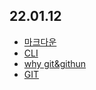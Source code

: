 ## 22.01.12
- [마크다운](https://github.com/conbrio-sw/TIL_in_Class/blob/master/markdown.md)
- [CLI](https://github.com/conbrio-sw/TIL_in_Class/blob/master/CLI.md)
- [why git&githun](https://github.com/conbrio-sw/TIL_in_Class/blob/master/Why_Git%26Github.md)
- [GIT](https://github.com/conbrio-sw/TIL_in_Class/blob/master/GIT.md)
